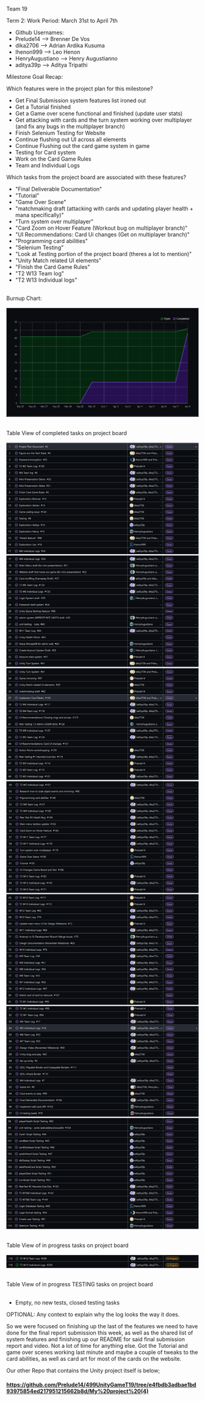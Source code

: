 Team 19

Term 2:
Work Period: March 31st to April 7th
<ul>
<li>Github Usernames:</li>
<li>Prelude14 --> Brenner De Vos</li>
<li>dika2706 --> Adrian Ardika Kusuma</li>
<li>lhenon999 --> Leo Henon</li>
<li>HenryAugustiano --> Henry Augustianno</li>
<li>aditya39p --> Aditya Tripathi</li>
</ul>

Milestone Goal Recap:<br>

Which features were in the project plan for this milestone?
<ul>
<li>Get Final Submission system features list ironed out</li>
<li>Get a Tutorial finished</li>
<li>Get a Game over scene functional and finished (update user stats)</li>
<li>Get attacking with cards and the turn system working over multiplayer (and fix any bugs in the multiplayer branch)</li>
<li>Finish Selenium Testing for Website</li>
<li>Continue flushing out UI across all elements</li>
<li>Continue Flushing out the card game system in game</li>
<li>Testing for Card system</li>
<li>Work on the Card Game Rules</li>
<li>Team and Individual Logs</li>
</ul>

Which tasks from the project board are associated with these features?
<ul>
<li>"Final Deliverable Documentation"</li>
<li>"Tutorial"</li>
<li>"Game Over Scene"</li>
<li>"matchmaking draft (attacking with cards and updating player health + mana specifically)"</li>  
<li>"Turn system over multiplayer"</li>
<li>"Card Zoom on Hover Feature (Workout bug on multiplayer branch)"</li>
<li>"UI Recommendations: Card Ui changes (Get on multiplayer branch)"</li>
<li>"Programming card abilities"</li>
<li>"Selenium Testing"</li>
<li>"Look at Testing portion of the project board (theres a lot to mention)"</li>
<li>"Unity Match related UI elements"</li>
<li>"Finish the Card Game Rules"</li>
<li>"T2 W13 Team log"</li>
<li>"T2 W13 Individual logs"</li>
</ul>

<br>Burnup Chart:<br><br>
<img src = "log_imgs/burnUpAPR7.PNG"/>

<br>Table View of completed tasks on project board<br><br>
<img src = "log_imgs/compTasksAPR7_P1-1-17.PNG"/>
<img src = "log_imgs/compTasksAPR7_P2-17-33.PNG"/>
<img src = "log_imgs/compTasksAPR7_P3-33-49.PNG"/>
<img src = "log_imgs/compTasksAPR7_P4-49-65.PNG"/>
<img src = "log_imgs/compTasksAPR7_P5-65-81.PNG"/>
<img src = "log_imgs/compTasksAPR7_P6-81-97.PNG"/>
<img src = "log_imgs/compTasksAPR7_P7-98-114.PNG"/>


<br>Table View of in progress tasks on project board<br><br>
<img src = "log_imgs/inProgTasksAPR7_P1-115-116.PNG"/>

<br>Table View of in progress TESTING tasks on project board<br><br>
* Empty, no new tests, closed testing tasks

OPTIONAL: Any context to explain why the log looks the way it does.
<br><p> So we were focused on finishing up the last of the features we need to have done for the final report submission this week, as well as the shared list of system features and finishing up our 
README for said final submission report and video. Not a lot of time for anything else. Got the Tutorial and game over scenes working last minute and maybe a couple of tweaks to the card abilities, as well
as card art for most of the cards on the website.

Our other Repo that contains the Unity project itself is below;</p>

#### https://github.com/Prelude14/499UnityGameT19/tree/e4fbdb3adbae1bd93975854ed217951215662b8d/My%20project%20(4)
